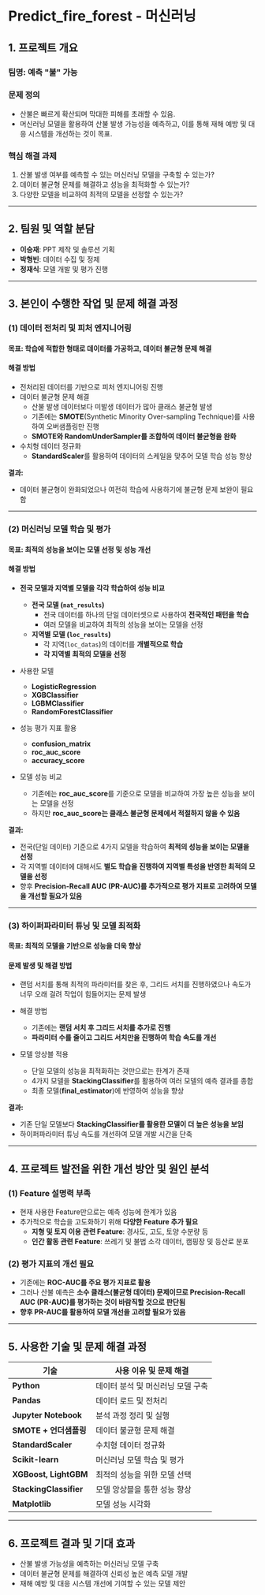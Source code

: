 # Predict_fire_forest - 머신러닝

## 1. 프로젝트 개요
### 팀명: 예측 "불" 가능
### 문제 정의
- 산불은 빠르게 확산되며 막대한 피해를 초래할 수 있음.
- 머신러닝 모델을 활용하여 산불 발생 가능성을 예측하고, 이를 통해 재해 예방 및 대응 시스템을 개선하는 것이 목표.

### 핵심 해결 과제
1. 산불 발생 여부를 예측할 수 있는 머신러닝 모델을 구축할 수 있는가?
2. 데이터 불균형 문제를 해결하고 성능을 최적화할 수 있는가?
3. 다양한 모델을 비교하여 최적의 모델을 선정할 수 있는가?

---

## 2. 팀원 및 역할 분담
- **이승재**: PPT 제작 및 솔루션 기획  
- **박형빈**: 데이터 수집 및 정제  
- **정재식**: 모델 개발 및 평가 진행  

---

## 3. 본인이 수행한 작업 및 문제 해결 과정
### (1) 데이터 전처리 및 피처 엔지니어링
#### 목표: 학습에 적합한 형태로 데이터를 가공하고, 데이터 불균형 문제 해결
#### 해결 방법
- 전처리된 데이터를 기반으로 피처 엔지니어링 진행
- 데이터 불균형 문제 해결  
  - 산불 발생 데이터보다 미발생 데이터가 많아 클래스 불균형 발생  
  - 기존에는 **SMOTE**(Synthetic Minority Over-sampling Technique)를 사용하여 오버샘플링만 진행  
  - **SMOTE와 RandomUnderSampler를 조합하여 데이터 불균형을 완화**  
- 수치형 데이터 정규화  
  - **StandardScaler**를 활용하여 데이터의 스케일을 맞추어 모델 학습 성능 향상  

**결과:**  
- 데이터 불균형이 완화되었으나 여전히 학습에 사용하기에 불균형 문제 보완이 필요함

---

### (2) 머신러닝 모델 학습 및 평가
#### 목표: 최적의 성능을 보이는 모델 선정 및 성능 개선
#### 해결 방법
- **전국 모델과 지역별 모델을 각각 학습하여 성능 비교**
  - **전국 모델 (`nat_results`)**
    - 전국 데이터를 하나의 단일 데이터셋으로 사용하여 **전국적인 패턴을 학습**  
    - 여러 모델을 비교하여 최적의 성능을 보이는 모델을 선정  
  - **지역별 모델 (`loc_results`)**
    - 각 지역(`loc_datas`)의 데이터를 **개별적으로 학습**  
    - **각 지역별 최적의 모델을 선정**  

- 사용한 모델
  - **LogisticRegression**
  - **XGBClassifier**
  - **LGBMClassifier**
  - **RandomForestClassifier**

- 성능 평가 지표 활용  
  - **confusion_matrix**
  - **roc_auc_score**
  - **accuracy_score**

- 모델 성능 비교  
  - 기존에는 **roc_auc_score**를 기준으로 모델을 비교하여 가장 높은 성능을 보이는 모델을 선정  
  - 하지만 **roc_auc_score는 클래스 불균형 문제에서 적절하지 않을 수 있음**  

**결과:**  
- 전국(단일 데이터) 기준으로 4가지 모델을 학습하여 **최적의 성능을 보이는 모델을 선정**  
- 각 지역별 데이터에 대해서도 **별도 학습을 진행하여 지역별 특성을 반영한 최적의 모델을 선정**  
- 향후 **Precision-Recall AUC (PR-AUC)를 추가적으로 평가 지표로 고려하여 모델을 개선할 필요가 있음**  

---

### (3) 하이퍼파라미터 튜닝 및 모델 최적화
#### 목표: 최적의 모델을 기반으로 성능을 더욱 향상
#### 문제 발생 및 해결 방법
- 랜덤 서치를 통해 최적의 파라미터를 찾은 후, 그리드 서치를 진행하였으나 속도가 너무 오래 걸려 작업이 힘들어지는 문제 발생  
- 해결 방법
  - 기존에는 **랜덤 서치 후 그리드 서치를 추가로 진행**  
  - **파라미터 수를 줄이고 그리드 서치만을 진행하여 학습 속도를 개선**  

- 모델 앙상블 적용  
  - 단일 모델의 성능을 최적화하는 것만으로는 한계가 존재  
  - 4가지 모델을 **StackingClassifier**를 활용하여 여러 모델의 예측 결과를 종합  
  - 최종 모델(**final_estimator**)에 반영하여 성능을 향상  

**결과:**  
- 기존 단일 모델보다 **StackingClassifier를 활용한 모델이 더 높은 성능을 보임**  
- 하이퍼파라미터 튜닝 속도를 개선하여 모델 개발 시간을 단축  

---

## 4. 프로젝트 발전을 위한 개선 방안 및 원인 분석
### (1) Feature 설명력 부족
- 현재 사용한 Feature만으로는 예측 성능에 한계가 있음
- 추가적으로 학습을 고도화하기 위해 **다양한 Feature 추가 필요**
  - **지형 및 토지 이용 관련 Feature**: 경사도, 고도, 토양 수분량 등  
  - **인간 활동 관련 Feature**: 쓰레기 및 불법 소각 데이터, 캠핑장 및 등산로 분포  

### (2) 평가 지표의 개선 필요
- 기존에는 **ROC-AUC를 주요 평가 지표로 활용**  
- 그러나 산불 예측은 **소수 클래스(불균형 데이터) 문제이므로 Precision-Recall AUC (PR-AUC)를 평가하는 것이 바람직할 것으로 판단됨**  
- **향후 PR-AUC를 활용하여 모델 개선을 고려할 필요가 있음**  

---

## 5. 사용한 기술 및 문제 해결 과정
| 기술 | 사용 이유 및 문제 해결 |
|------|--------------------|
| **Python** | 데이터 분석 및 머신러닝 모델 구축 |
| **Pandas** | 데이터 로드 및 전처리 |
| **Jupyter Notebook** | 분석 과정 정리 및 실행 |
| **SMOTE + 언더샘플링** | 데이터 불균형 문제 해결 |
| **StandardScaler** | 수치형 데이터 정규화 |
| **Scikit-learn** | 머신러닝 모델 학습 및 평가 |
| **XGBoost, LightGBM** | 최적의 성능을 위한 모델 선택 |
| **StackingClassifier** | 모델 앙상블을 통한 성능 향상 |
| **Matplotlib** | 모델 성능 시각화 |

---

## 6. 프로젝트 결과 및 기대 효과
- 산불 발생 가능성을 예측하는 머신러닝 모델 구축
- 데이터 불균형 문제를 해결하여 신뢰성 높은 예측 모델 개발
- 재해 예방 및 대응 시스템 개선에 기여할 수 있는 모델 제안